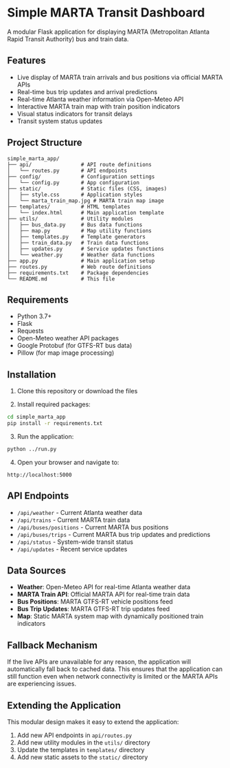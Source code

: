# Simple MARTA Transit Dashboard

A modular Flask application for displaying MARTA (Metropolitan Atlanta Rapid Transit Authority) bus and train data.

## Features

- Live display of MARTA train arrivals and bus positions via official MARTA APIs
- Real-time bus trip updates and arrival predictions
- Real-time Atlanta weather information via Open-Meteo API
- Interactive MARTA train map with train position indicators
- Visual status indicators for transit delays
- Transit system status updates

## Project Structure

```
simple_marta_app/
├── api/                # API route definitions
│   └── routes.py       # API endpoints
├── config/             # Configuration settings
│   └── config.py       # App configuration
├── static/             # Static files (CSS, images)
│   ├── style.css       # Application styles
│   └── marta_train_map.jpg # MARTA train map image
├── templates/          # HTML templates
│   └── index.html      # Main application template
├── utils/              # Utility modules
│   ├── bus_data.py     # Bus data functions
│   ├── map.py          # Map utility functions
│   ├── templates.py    # Template generators
│   ├── train_data.py   # Train data functions
│   ├── updates.py      # Service updates functions
│   └── weather.py      # Weather data functions
├── app.py              # Main application setup
├── routes.py           # Web route definitions
├── requirements.txt    # Package dependencies
└── README.md           # This file
```

## Requirements

- Python 3.7+
- Flask
- Requests
- Open-Meteo weather API packages
- Google Protobuf (for GTFS-RT bus data)
- Pillow (for map image processing)

## Installation

1. Clone this repository or download the files

2. Install required packages:
```bash
cd simple_marta_app
pip install -r requirements.txt
```

3. Run the application:
```bash
python ../run.py
```

4. Open your browser and navigate to:
```
http://localhost:5000
```

## API Endpoints

- `/api/weather` - Current Atlanta weather data
- `/api/trains` - Current MARTA train data
- `/api/buses/positions` - Current MARTA bus positions
- `/api/buses/trips` - Current MARTA bus trip updates and predictions
- `/api/status` - System-wide transit status
- `/api/updates` - Recent service updates

## Data Sources

- **Weather**: Open-Meteo API for real-time Atlanta weather data
- **MARTA Train API**: Official MARTA API for real-time train data
- **Bus Positions**: MARTA GTFS-RT vehicle positions feed
- **Bus Trip Updates**: MARTA GTFS-RT trip updates feed
- **Map**: Static MARTA system map with dynamically positioned train indicators

## Fallback Mechanism

If the live APIs are unavailable for any reason, the application will automatically fall back to cached data. This ensures that the application can still function even when network connectivity is limited or the MARTA APIs are experiencing issues.

## Extending the Application

This modular design makes it easy to extend the application:

1. Add new API endpoints in `api/routes.py`
2. Add new utility modules in the `utils/` directory
3. Update the templates in `templates/` directory
4. Add new static assets to the `static/` directory 
